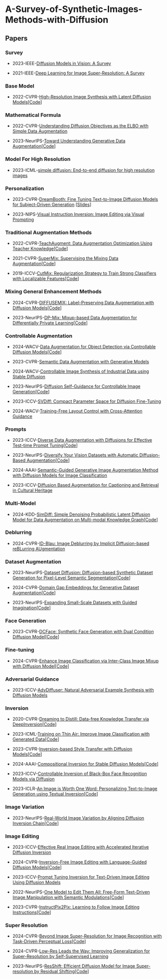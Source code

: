 # A-Survey-of-Synthetic-Images-Methods-with-Diffusion

## Papers

### Survey

- 2023-IEEE-[Diffusion Models in Vision: A Survey](https://ieeexplore.ieee.org/abstract/document/10081412)

- 2021-IEEE-[Deep Learning for Image Super-Resolution: A Survey](https://ieeexplore.ieee.org/abstract/document/9044873)

### Base Model

- 2022-CVPR-[High-Resolution Image Synthesis with Latent Diffusion Models](https://openaccess.thecvf.com/content/CVPR2022/papers/Rombach_High-Resolution_Image_Synthesis_With_Latent_Diffusion_Models_CVPR_2022_paper.pdf)[[Code](https://github.com/CompVis/latent-diffusion)]

### Mathematical Formula

- 2022-CVPR-[Understanding Diffusion Objectives as the ELBO with Simple Data Augmentation](https://proceedings.neurips.cc/paper_files/paper/2023/file/ce79fbf9baef726645bc2337abb0ade2-Paper-Conference.pdf)

- 2023-NeurIPS-[Toward Understanding Generative Data Augmentation](https://proceedings.neurips.cc/paper_files/paper/2023/file/a94a8800a4b0af45600bab91164849df-Paper-Conference.pdf)[[Code](https://github.com/ML-GSAI/Understanding-GDA)]

### Model For High Resolution

- 2023-ICML-[simple diffusion: End-to-end diffusion for high resolution images](https://proceedings.mlr.press/v202/hoogeboom23a/hoogeboom23a.pdf)

### Personalization

- 2023-CVPR-[DreamBooth: Fine Tuning Text-to-Image Diffusion Models for Subject-Driven Generation](https://dreambooth.github.io/)  [[Slides](https://cvpr2023.thecvf.com/media/cvpr-2023/Slides/23180.pdf)]

- 2023-NIPS-[Visual Instruction Inversion: Image Editing via Visual Prompting](https://thaoshibe.github.io/visii/) 
### Traditional Augmentation Methods

- 2022-CVPR-[TeachAugment: Data Augmentation Optimization Using Teacher Knowledge](https://openaccess.thecvf.com/content/CVPR2022/papers/Suzuki_TeachAugment_Data_Augmentation_Optimization_Using_Teacher_Knowledge_CVPR_2022_paper.pdf)[[Code](https://github.com/DensoITLab/TeachAugment)]

- 2021-CVPR-[SuperMix: Supervising the Mixing Data Augmentation](https://openaccess.thecvf.com/content/CVPR2021/papers/Dabouei_SuperMix_Supervising_the_Mixing_Data_Augmentation_CVPR_2021_paper.pdf)[[Code](https://github.com/alldbi/SuperMix)]

- 2019-ICCV-[CutMix: Regularization Strategy to Train Strong Classifiers with Localizable Features](https://openaccess.thecvf.com/content_ICCV_2019/papers/Yun_CutMix_Regularization_Strategy_to_Train_Strong_Classifiers_With_Localizable_Features_ICCV_2019_paper.pdf)[[Code](https://github.com/clovaai/CutMix-PyTorch)]

### Mixing General Enhancement Methods

- 2024-CVPR-[DIFFUSEMIX: Label-Preserving Data Augmentation with Diffusion Models](https://openaccess.thecvf.com/content/CVPR2024/papers/Islam_DiffuseMix_Label-Preserving_Data_Augmentation_with_Diffusion_Models_CVPR_2024_paper.pdf)[[Code](https://github.com/khawar-islam/diffuseMix)]

- 2023-NeurIPS-[DP-Mix: Mixup-based Data Augmentation for Differentially Private Learning](https://proceedings.neurips.cc/paper_files/paper/2023/file/28484cee66f27fa070796b631cc5242d-Paper-Conference.pdf)[[Code](https://github.com/wenxuan-Bao/DP-Mix)]

### Controllable Augmentation

- 2024-WACV-[Data Augmentation for Object Detection via Controllable Diffusion Models](https://openaccess.thecvf.com/content/WACV2024/papers/Fang_Data_Augmentation_for_Object_Detection_via_Controllable_Diffusion_Models_WACV_2024_paper.pdf)[[Code](https://github.com/FANGAreNotGnu/ControlAug)]

- 2023-CVPR-[Semantic Data Augmentation with Generative Models](https://openaccess.thecvf.com/content/CVPR2023W/GCV/papers/Shivashankar_Semantic_Data_Augmentation_With_Generative_Models_CVPRW_2023_paper.pdf)

- 2024-WACV-[Controllable Image Synthesis of Industrial Data using Stable Diffusion](https://openaccess.thecvf.com/content/WACV2024/papers/Valvano_Controllable_Image_Synthesis_of_Industrial_Data_Using_Stable_Diffusion_WACV_2024_paper.pdf)

- 2023-NeurIPS-[Diffusion Self-Guidance for Controllable Image Generation](https://proceedings.neurips.cc/paper_files/paper/2023/file/3469b211b829b39d2b0cfd3b880a869c-Paper-Conference.pdf)[[Code](https://github.com/Sainzerjj/Free-Guidance-Diffusion)]

- 2023-ICCV-[SVDiff: Compact Parameter Space for Diffusion Fine-Tuning](https://openaccess.thecvf.com/content/ICCV2023/papers/Han_SVDiff_Compact_Parameter_Space_for_Diffusion_Fine-Tuning_ICCV_2023_paper.pdf)

- 2024-WACV-[Training-Free Layout Control with Cross-Attention Guidance](https://openaccess.thecvf.com/content/WACV2024/papers/Chen_Training-Free_Layout_Control_With_Cross-Attention_Guidance_WACV_2024_paper.pdf)

### Prompts

- 2023-ICCV-[Diverse Data Augmentation with Diffusions for Effective Test-time Prompt Tuning](https://openaccess.thecvf.com/content/ICCV2023/papers/Feng_Diverse_Data_Augmentation_with_Diffusions_for_Effective_Test-time_Prompt_Tuning_ICCV_2023_paper.pdf)[[Code](https://github.com/chunmeifeng/DiffTPT)]

- 2023-NeurIPS-[Diversify Your Vision Datasets with Automatic Diffusion-Based Augmentation](https://proceedings.neurips.cc/paper_files/paper/2023/file/f99f7b22ad47fa6ce151730cf8d17911-Paper-Conference.pdf)[[Code](https://github.com/lisadunlap/ALIA)]

- 2024-AAAI-[Semantic-Guided Generative Image Augmentation Method with Diffusion Models for Image Classification](https://ojs.aaai.org/index.php/AAAI/article/view/28084)

- 2023-ICCV-[Diffusion Based Augmentation for Captioning and Retrieval in Cultural Heritage](https://openaccess.thecvf.com/content/ICCV2023W/e-Heritage/papers/Cioni_Diffusion_Based_Augmentation_for_Captioning_and_Retrieval_in_Cultural_Heritage_ICCVW_2023_paper.pdf)

### Multi-Model

- 2024-KDD-[SimDiff: Simple Denoising Probabilistic Latent Diffusion Model for Data Augmentation on Multi-modal Knowledge Graph](https://dl.acm.org/doi/pdf/10.1145/3637528.3671769)[[Code](https://github.com/ranlislz/SimDiff)]

### Deblurring

- 2024-CVPR-[ID-Blau: Image Deblurring by Implicit Diffusion-based reBLurring AUgmentation](https://openaccess.thecvf.com/content/CVPR2024/papers/Wu_ID-Blau_Image_Deblurring_by_Implicit_Diffusion-based_reBLurring_AUgmentation_CVPR_2024_paper.pdf)

### Dataset Augmentation

- 2023-NeurIPS-[Dataset Diffusion: Diffusion-based Synthetic Dataset Generation for Pixel-Level Semantic Segmentation](https://proceedings.neurips.cc/paper_files/paper/2023/file/f2957e48240c1d90e62b303574871b47-Paper-Conference.pdf)[[Code](https://github.com/VinAIResearch/Dataset-Diffusion)]

- 2024-CVPR-[Domain Gap Embeddings for Generative Dataset Augmentation](https://openaccess.thecvf.com/content/CVPR2024/papers/Wang_Domain_Gap_Embeddings_for_Generative_Dataset_Augmentation_CVPR_2024_paper.pdf)[[Code](https://github.com/humansensinglab/DoGE)]

- 2023-NeurIPS-[Expanding Small-Scale Datasets with Guided Imagination](https://proceedings.neurips.cc/paper_files/paper/2023/file/f188a55392d3a7509b0b27f8d24364bb-Paper-Conference.pdf)[[Code](https://github.com/Vanint/DatasetExpansion.git)]

### Face Generation

- 2023-CVPR-[DCFace: Synthetic Face Generation with Dual Condition Diffusion Model](https://openaccess.thecvf.com/content/CVPR2023/papers/Kim_DCFace_Synthetic_Face_Generation_With_Dual_Condition_Diffusion_Model_CVPR_2023_paper.pdf)[[Code](https://github.com/mk-minchul/dcface)]

### Fine-tuning

- 2024-CVPR-[Enhance Image Classification via Inter-Class Image Mixup with Diffusion Model](https://openaccess.thecvf.com/content/CVPR2024/papers/Wang_Enhance_Image_Classification_via_Inter-Class_Image_Mixup_with_Diffusion_Model_CVPR_2024_paper.pdf)[[Code](https://github.com/Zhicaiwww/Diff-Mix)]

### Adversarial Guidance

- 2023-ICCV-[AdvDiffuser: Natural Adversarial Example Synthesis with Diffusion Models](https://openaccess.thecvf.com/content/ICCV2023/papers/Chen_AdvDiffuser_Natural_Adversarial_Example_Synthesis_with_Diffusion_Models_ICCV_2023_paper.pdf)

### Inversion

- 2020-CVPR-[Dreaming to Distill: Data-free Knowledge Transfer via DeepInversion](https://openaccess.thecvf.com/content_CVPR_2020/papers/Yin_Dreaming_to_Distill_Data-Free_Knowledge_Transfer_via_DeepInversion_CVPR_2020_paper.pdf)[[Code](https://github.com/NVlabs/DeepInversion)]

- 2023-ICML-[Training on Thin Air: Improve Image Classification with Generated Data](https://dmlr.ai/assets/accepted-papers/9/CameraReady/Diffusion_Inversion_DMLR_ICML2023_compressed.pdf)[[Code](https://github.com/yongchaoz/diffusion_inversion)]

- 2023-CVPR-[Inversion-based Style Transfer with Diffusion Models](https://openaccess.thecvf.com/content/CVPR2023/papers/Zhang_Inversion-Based_Style_Transfer_With_Diffusion_Models_CVPR_2023_paper.pdf)[[Code](https://github.com/zyxElsa/InST)]

- 2024-AAAI-[Compositional Inversion for Stable Diffusion Models](https://ojs.aaai.org/index.php/AAAI/article/view/28565)[[Code](https://github.com/zhangxulu1996/Compositional-Inversion)]

- 2023-ICCV-[Controllable Inversion of Black-Box Face Recognition Models via Diffusion](https://openaccess.thecvf.com/content/ICCV2023W/AMFG/papers/Kansy_Controllable_Inversion_of_Black-Box_Face_Recognition_Models_via_Diffusion_ICCVW_2023_paper.pdf)

- 2023-ICLR-[An Image is Worth One Word: Personalizing Text-to-Image Generation using Textual Inversion](https://openreview.net/pdf?id=NAQvF08TcyG)[[Code](https://github.com/rinongal/textual_inversion)]

### Image Variation

- 2023-NeurIPS-[Real-World Image Variation by Aligning Diffusion Inversion Chain](https://proceedings.neurips.cc/paper_files/paper/2023/file/61960fdfda4d4e95fa1c1f6e64bfe8bc-Paper-Conference.pdf)[[Code](https://github.com/dvlab-research/RIVAL)]

### Image Editing

- 2023-ICCV-[Effective Real Image Editing with Accelerated Iterative Diffusion Inversion](https://openaccess.thecvf.com/content/ICCV2023/papers/Pan_Effective_Real_Image_Editing_with_Accelerated_Iterative_Diffusion_Inversion_ICCV_2023_paper.pdf)

- 2024-CVPR-[Inversion-Free Image Editing with Language-Guided Diffusion Models](https://openaccess.thecvf.com/content/CVPR2024/papers/Xu_Inversion-Free_Image_Editing_with_Language-Guided_Diffusion_Models_CVPR_2024_paper.pdf)[[Code](https://github.com/sled-group/InfEdit)]

- 2023-ICCV-[Prompt Tuning Inversion for Text-Driven Image Editing Using Diffusion Models](https://openaccess.thecvf.com/content/ICCV2023/papers/Dong_Prompt_Tuning_Inversion_for_Text-driven_Image_Editing_Using_Diffusion_Models_ICCV_2023_paper.pdf)

- 2022-NeurIPS-[One Model to Edit Them All: Free-Form Text-Driven Image Manipulation with Semantic Modulations](https://proceedings.neurips.cc/paper_files/paper/2022/file/a0a53fefef4c2ad72d5ab79703ba70cb-Paper-Conference.pdf)[[Code](https://github.com/kristen-rang/FFCLIP)]

- 2023-CVPR-[InstructPix2Pix: Learning to Follow Image Editing Instructions](https://openaccess.thecvf.com/content/CVPR2023/papers/Brooks_InstructPix2Pix_Learning_To_Follow_Image_Editing_Instructions_CVPR_2023_paper.pdf)[[Code](https://github.com/timothybrooks/instruct-pix2pix)]

### Super Resolution

- 2024-CVPR-[Beyond Image Super-Resolution for Image Recognition with Task-Driven Perceptual Loss](https://openaccess.thecvf.com/content/CVPR2024/papers/Kim_Beyond_Image_Super-Resolution_for_Image_Recognition_with_Task-Driven_Perceptual_Loss_CVPR_2024_paper.pdf)[[Code](https://github.com/JaehaKim97/SR4IR)]

- 2024-CVPR-[Low-Res Leads the Way: Improving Generalization for Super-Resolution by Self-Supervised Learning](https://openaccess.thecvf.com/content/CVPR2024/papers/Chen_Low-Res_Leads_the_Way_Improving_Generalization_for_Super-Resolution_by_Self-Supervised_CVPR_2024_paper.pdf)

- 2023-NeurIPS-[ResShift: Efficient Diffusion Model for Image Super-resolution by Residual Shifting](https://proceedings.neurips.cc/paper_files/paper/2023/file/2ac2eac5098dba08208807b65c5851cc-Paper-Conference.pdf)[[Code](https://github.com/zsyOAOA/ResShift)]
